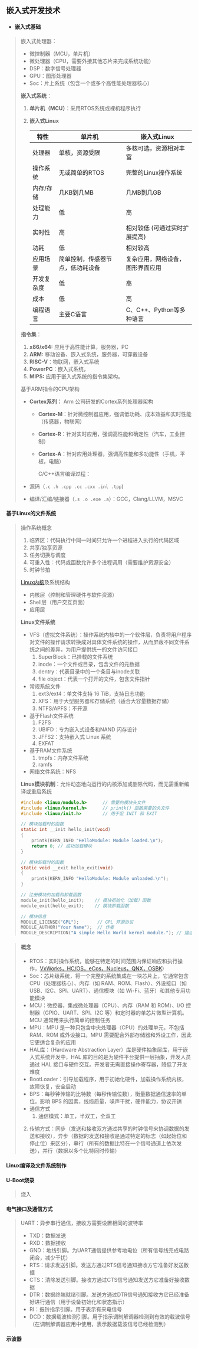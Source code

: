 ## 嵌入式开发技术

- #### **嵌入式基础**

> 嵌入式处理器：
>
> - 微控制器（MCU，单片机）
> - 微处理器（CPU，需要外接其他芯片来完成系统功能）
> - DSP：数字信号处理器
> - GPU：图形处理器
> - Soc：片上系统（包含一个或多个高性能处理器核心）
>
> **嵌入式系统**：
>
> 1. **单片机（MCU）**：采用RTOS系统或裸机程序执行
>
> 2. **嵌入式Linux**
>
>    | 特性       | 单片机                           | 嵌入式Linux                      |
>    | ---------- | -------------------------------- | -------------------------------- |
>    | 处理器     | 单核，资源受限                   | 多核可选，资源相对丰富           |
>    | 操作系统   | 无或简单的RTOS                   | 完整的Linux操作系统              |
>    | 内存/存储  | 几KB到几MB                       | 几MB到几GB                       |
>    | 处理能力   | 低                               | 高                               |
>    | 实时性     | 高                               | 相对较低 (可通过实时扩展提高)    |
>    | 功耗       | 低                               | 相对较高                         |
>    | 应用场景   | 简单控制，传感器节点，低功耗设备 | 复杂应用，网络设备，图形界面应用 |
>    | 开发复杂度 | 低                               | 高                               |
>    | 成本       | 低                               | 高                               |
>    | 编程语言   | 主要C语言                        | C、C++、Python等多种语言         |
>
> **指令集**：
>
> 1. **x86/x64:** 应用于高性能计算，服务器，PC
> 2. **ARM:** 移动设备、嵌入式系统，服务器，可穿戴设备
> 3. **RISC-V**：物联网，嵌入式系统
> 4. **PowerPC**：嵌入式系统，
> 5. **MIPS:** 应用于嵌入式系统的指令集架构。
>
> 基于ARM指令的CPU架构
>
> - **Cortex系列：** Arm 公司研发的Cortex系列处理器架构
>
>   - **Cortex-M**：针对微控制器应用，强调低功耗、成本效益和实时性能（传感器，物联网）
>
>   - **Cortex-R**：针对实时应用，强调高性能和确定性（汽车，工业控制）
>
>   - **Cortex-A**：针对应用处理器，强调高性能和多功能性（手机，平板，电脑）
>
>     C/C++语言编译过程：
>
> - 源码（`.c .h .cpp .cc .cxx .inl .tpp`)
>
> - 编译/汇编/链接器（`.s .o .exe .a`）：GCC，Clang/LLVM，MSVC
>

#### **基于Linux的文件系统**

> 操作系统概念
>
> 1. 临界区：代码执行中同一时间只允许一个进程进入执行的代码区域
> 2. 共享/独享资源
> 3. 任务切换与调度
> 4. 可重入性：代码或函数允许多个进程调用（需要维护资源安全）
> 5. 时钟节拍
>
> [Linux内核](https://www.kernel.org/doc/html/latest/translations/zh_CN/index.html)及系统结构
>
> - 内核层（控制和管理硬件与软件资源）
> - Shell层（用户交互页面）
> - 应用层
>
> **Linux文件系统**
>
> - VFS（虚拟文件系统）：操作系统内核中的一个软件层，负责将用户程序对文件的操作请求转换成对具体文件系统的操作，从而屏蔽不同文件系统之间的差异，为用户提供统一的文件访问接口
>   1. SuperBlock：已挂载的文件系统
>   2. inode：一个文件或目录，包含文件的元数据
>   3. dentry：代表目录中的一个条目与inode关联
>   4. file object：代表一个打开的文件，包含文件指针
> - 常规系统文件
>   1. ext3/ext4：单文件支持 16 TiB，支持日志功能
>   2. XFS：用于大型服务器和存储系统（适合大容量数据存储）
>   3. NTFS/APFS：不开源
> - 基于Flash文件系统
>   1. F2FS
>   2. UBIFD：专为嵌入式设备和NAND 闪存设计
>   3. JFFS2：支持嵌入式 Linux 系统
>   4. EXFAT
> - 基于RAM文件系统
>   1. tmpfs：内存文件系统
>   2. ramfs
> - 网络文件系统：NFS
>
> **Linux模块机制**：允许动态地向运行的内核添加或删除代码，而无需重新编译或重启系统
>
> ~~~c
> #include <linux/module.h>      // 需要的模块头文件
> #include <linux/kernel.h>      // printk() 函数需要的头文件
> #include <linux/init.h>        // 用于宏 INIT 和 EXIT
> 
> // 模块加载时的函数
> static int __init hello_init(void)
> {
>     printk(KERN_INFO "HelloModule: Module loaded.\n");
>     return 0; // 成功加载模块
> }
> 
> // 模块卸载时的函数
> static void __exit hello_exit(void)
> {
>     printk(KERN_INFO "HelloModule: Module unloaded.\n");
> }
> 
> // 注册模块的加载和卸载函数
> module_init(hello_init);    // 模块初始化（加载）函数
> module_exit(hello_exit);    // 模块卸载函数
> 
> // 模块信息
> MODULE_LICENSE("GPL");       // GPL 开源协议
> MODULE_AUTHOR("Your Name");  // 作者
> MODULE_DESCRIPTION("A simple Hello World kernel module."); // 描述
> 
> ~~~
>
> 

> #### 概念
>
> - RTOS：实时操作系统，能够在特定的时间范围内保证响应和执行操作，[VxWorks，HC/OS，eCos，Nucleus，QNX，OSBK](实时系统概述.md))
>- Soc：芯片级系统，将一个完整的系统集成在一块芯片上，它通常包含 CPU（处理器核心）、内存（如 RAM、ROM、Flash）、外设接口（如 USB、I2C、SPI、UART）、通信模块（如 Wi-Fi、蓝牙）和其他专用功能模块
> - MCU：微控器，集成微处理器（CPU）、内存（RAM 和 ROM）、I/O 控制器（GPIO、UART、SPI、I2C 等）和定时器的单芯片微型计算机。MCU 通常用来执行简单的控制任务
>- MPU：MPU 是一种只包含中央处理器（CPU）的处理单元，不包括 RAM、ROM 或外设接口。MPU 需要配合外部存储器和外设工作，因此它更适合复杂的应用
> - HAL库：（Hardware Abstraction Layer）库是硬件抽象层库，用于嵌入式系统开发中，HAL 库的目的是为硬件平台提供一层抽象，开发人员通过 HAL 接口与硬件交互。开发者无需直接操作寄存器，降低了开发难度
>- BootLoader：引导加载程序，用于初始化硬件，加载操作系统内核，故障恢复，安全启动
> - BPS：每秒钟传输的比特数（每秒传输位数），衡量数据通信速率的单位。影响 BPS 的因素，线缆质量，噪声干扰，硬件能力，协议开销
>- 通信方式
>   1. 通信模式：单工，半双工，全双工
>  2. 传输方式：同步（发送和接收双方通过共享的时钟信号来协调数据的发送和接收），异步（数据的发送和接收是通过特定的标志（如起始位和停止位）来区分），串行（所有的数据比特在一个信号通道上依次发送），并行（数据以多个比特同时传输）

#### Linux编译及文件系统制作

> 

#### U-Boot烧录

> 烧入

#### 电气接口及通信方式

> UART：异步串行通信，接收方需要设置相同的波特率
>
> - TXD：数据发送
> - RXD：数据接收
> - GND：地线引脚。为UART通信提供参考地电位（所有信号线完成电路闭合，减少干扰）
> - RTS：请求发送引脚。发送方通过RTS信号通知接收方它准备好发送数据
> - CTS：清除发送引脚。接收方通过CTS信号通知发送方它准备好接收数据
> - DTR：数据终端就绪引脚。发送方通过DTR信号通知接收方它已经准备好进行通信（用于设备初始化和状态指示）
> - RI：振铃指示引脚。用于表示有来电信号
> - DCD：数据载波检测引脚。用于指示调制解调器检测到有效的载波信号（在调制解调器应用中使用，表示数据载波信号已经检测到）

#### 示波器
